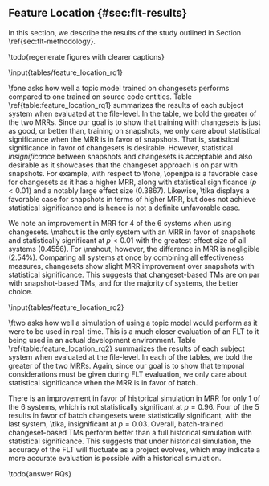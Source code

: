 ## Feature Location {#sec:flt-results}

In this section, we describe the results of the study outlined in Section
\ref{sec:flt-methodology}.

\todo{regenerate figures with clearer captions}

\input{tables/feature_location_rq1}

\fone asks how well a topic model trained on changesets performs compared to
one trained on source code entities.  Table \ref{table:feature_location_rq1}
summarizes the results of each subject system when evaluated at the file-level.
In the table, we bold the greater of the two MRRs.  Since our goal is to
show that training with changesets is just as good, or better than, training on
snapshots, we only care about statistical significance when the MRR is in favor
of snapshots.  That is, statistical significance in favor of changesets is
desirable.  However, statistical *insignificance* between snapshots and
changesets is acceptable and also desirable as it showcases that the changeset
approach is on par with snapshots.  For example, with respect to \fone,
\openjpa is a favorable case for changesets as it has a higher MRR, along with
statistical significance ($p < 0.01$) and a notably large effect size
($0.3867$).  Likewise, \tika displays a favorable case for snapshots in terms
of higher MRR, but does not achieve statistical significance and is hence is
not a definite unfavorable case.

We note an improvement in MRR for 4 of the 6 systems when using changesets.
\mahout is the only system with an MRR in favor of snapshots and statistically
significant at $p < 0.01$ with the greatest effect size of all systems
($0.4556$).  For \mahout, however, the difference in MRR is negligible (2.54%).
Comparing all systems at once by combining all effectiveness measures,
changesets show slight MRR improvement over snapshots with statistical
significance.  This suggests that changeset-based TMs are on par with
snapshot-based TMs, and for the majority of systems, the better choice.

\input{tables/feature_location_rq2}

\ftwo asks how well a simulation of using a topic model would perform as it
were to be used in real-time.  This is a much closer evaluation of an FLT to it
being used in an actual development environment.  Table
\ref{table:feature_location_rq2} summarizes the results of each subject system
when evaluated at the file-level.  In each of the tables, we bold the greater
of the two MRRs.  Again, since our goal is to show that temporal considerations
must be given during FLT evaluation, we only care about statistical
significance when the MRR is in favor of batch.

There is an improvement in favor of historical simulation in MRR for only 1 of
the 6 systems, which is not statistically significant at $p=0.96$.  Four of the
5 results in favor of batch changesets were statistically significant, with the
last system, \tika, insignificant at $p=0.03$.  Overall, batch-trained
changeset-based TMs perform better than a full historical simulation with
statistical significance.  This suggests that under historical simulation, the
accuracy of the FLT will fluctuate as a project evolves, which may indicate a
more accurate evaluation is possible with a historical simulation.

\todo{answer RQs}
